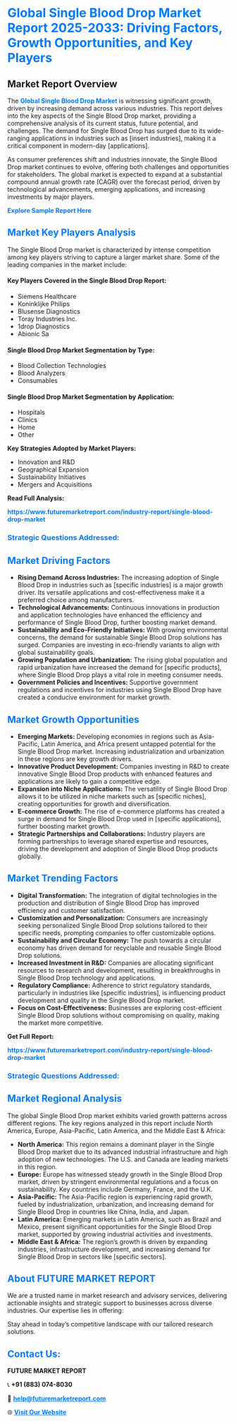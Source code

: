 <h1 style="color: #007BFF;">Global Single Blood Drop Market Report 2025-2033: Driving Factors, Growth Opportunities, and Key Players</h1>

<section id="overview">
<h2>Market Report Overview</h2>
<p>The <a href="https://www.futuremarketreport.com/industry-report/single-blood-drop-market" style="color: #007BFF; text-decoration: none;"><strong>Global Single Blood Drop Market</strong></a> is witnessing significant growth, driven by increasing demand across various industries. This report delves into the key aspects of the Single Blood Drop market, providing a comprehensive analysis of its current status, future potential, and challenges. The demand for Single Blood Drop has surged due to its wide-ranging applications in industries such as [insert industries], making it a critical component in modern-day [applications].</p>
<p>As consumer preferences shift and industries innovate, the Single Blood Drop market continues to evolve, offering both challenges and opportunities for stakeholders. The global market is expected to expand at a substantial compound annual growth rate (CAGR) over the forecast period, driven by technological advancements, emerging applications, and increasing investments by major players.</p>
</section>

<section id="overview">
<p><a href="https://www.futuremarketreport.com/request-sample/reportId=92926" style="color: #007BFF; text-decoration: none;"><strong>Explore Sample Report Here</strong></a></p>
</section>

<section id="key-players">
<h2 style="color: #007BFF;">Market Key Players Analysis</h2>
<p>The Single Blood Drop market is characterized by intense competition among key players striving to capture a larger market share. Some of the leading companies in the market include:</p>
<h4>Key Players Covered in the Single Blood Drop Report:</h4>
<ul><li>Siemens Healthcare</li><li>Koninklijke Philips</li><li>Blusense Diagnostics</li><li>Toray Industries Inc.</li><li>1drop Diagnostics</li><li>Abionic Sa</li></ul>
<h4>Single Blood Drop Market Segmentation by Type:</h4>
<ul><li>Blood Collection Technologies</li><li>Blood Analyzers</li><li>Consumables</li></ul>

<h4>Single Blood Drop Market Segmentation by Application:</h4>
<ul><li>Hospitals</li><li>Clinics</li><li>Home</li><li>Other</li></ul>
<p><strong>Key Strategies Adopted by Market Players:</strong></p>
<ul>
<li>Innovation and R&D</li>
<li>Geographical Expansion</li>
<li>Sustainability Initiatives</li>
<li>Mergers and Acquisitions</li>
</ul>
</section>

<section>
<p><strong>Read Full Analysis: </strong></p><a href="https://www.futuremarketreport.com/industry-report/single-blood-drop-market" style="color: #007BFF; text-decoration: none;"><strong>https://www.futuremarketreport.com/industry-report/single-blood-drop-market</strong></a>
<h3 style="color: #007BFF;">Strategic Questions Addressed:</h3>
</section>

<section id="driving-factors">
<h2 style="color: #007BFF;">Market Driving Factors</h2>
<ul>
<li><strong>Rising Demand Across Industries:</strong> The increasing adoption of Single Blood Drop in industries such as [specific industries] is a major growth driver. Its versatile applications and cost-effectiveness make it a preferred choice among manufacturers.</li>
<li><strong>Technological Advancements:</strong> Continuous innovations in production and application technologies have enhanced the efficiency and performance of Single Blood Drop, further boosting market demand.</li>
<li><strong>Sustainability and Eco-Friendly Initiatives:</strong> With growing environmental concerns, the demand for sustainable Single Blood Drop solutions has surged. Companies are investing in eco-friendly variants to align with global sustainability goals.</li>
<li><strong>Growing Population and Urbanization:</strong> The rising global population and rapid urbanization have increased the demand for [specific products], where Single Blood Drop plays a vital role in meeting consumer needs.</li>
<li><strong>Government Policies and Incentives:</strong> Supportive government regulations and incentives for industries using Single Blood Drop have created a conducive environment for market growth.</li>
</ul>
</section>

<section id="growth-opportunities">
<h2 style="color: #007BFF;">Market Growth Opportunities</h2>
<ul>
<li><strong>Emerging Markets:</strong> Developing economies in regions such as Asia-Pacific, Latin America, and Africa present untapped potential for the Single Blood Drop market. Increasing industrialization and urbanization in these regions are key growth drivers.</li>
<li><strong>Innovative Product Development:</strong> Companies investing in R&D to create innovative Single Blood Drop products with enhanced features and applications are likely to gain a competitive edge.</li>
<li><strong>Expansion into Niche Applications:</strong> The versatility of Single Blood Drop allows it to be utilized in niche markets such as [specific niches], creating opportunities for growth and diversification.</li>
<li><strong>E-commerce Growth:</strong> The rise of e-commerce platforms has created a surge in demand for Single Blood Drop used in [specific applications], further boosting market growth.</li>
<li><strong>Strategic Partnerships and Collaborations:</strong> Industry players are forming partnerships to leverage shared expertise and resources, driving the development and adoption of Single Blood Drop products globally.</li>
</ul>
</section>

<section id="trending-factors">
<h2 style="color: #007BFF;">Market Trending Factors</h2>
<ul>
<li><strong>Digital Transformation:</strong> The integration of digital technologies in the production and distribution of Single Blood Drop has improved efficiency and customer satisfaction.</li>
<li><strong>Customization and Personalization:</strong> Consumers are increasingly seeking personalized Single Blood Drop solutions tailored to their specific needs, prompting companies to offer customizable options.</li>
<li><strong>Sustainability and Circular Economy:</strong> The push towards a circular economy has driven demand for recyclable and reusable Single Blood Drop solutions.</li>
<li><strong>Increased Investment in R&D:</strong> Companies are allocating significant resources to research and development, resulting in breakthroughs in Single Blood Drop technology and applications.</li>
<li><strong>Regulatory Compliance:</strong> Adherence to strict regulatory standards, particularly in industries like [specific industries], is influencing product development and quality in the Single Blood Drop market.</li>
<li><strong>Focus on Cost-Effectiveness:</strong> Businesses are exploring cost-efficient Single Blood Drop solutions without compromising on quality, making the market more competitive.</li>
</ul>
</section>

<section>
<p><strong>Get Full Report: </strong></p><a href="https://www.futuremarketreport.com/industry-report/single-blood-drop-market" style="color: #007BFF; text-decoration: none;"><strong>https://www.futuremarketreport.com/industry-report/single-blood-drop-market</strong></a>
<h3 style="color: #007BFF;">Strategic Questions Addressed:</h3>
</section>


<section id="regional-analysis">
<h2 style="color: #007BFF;">Market Regional Analysis</h2>
<p>The global Single Blood Drop market exhibits varied growth patterns across different regions. The key regions analyzed in this report include North America, Europe, Asia-Pacific, Latin America, and the Middle East & Africa:</p>
<ul>
<li><strong>North America:</strong> This region remains a dominant player in the Single Blood Drop market due to its advanced industrial infrastructure and high adoption of new technologies. The U.S. and Canada are leading markets in this region.</li>
<li><strong>Europe:</strong> Europe has witnessed steady growth in the Single Blood Drop market, driven by stringent environmental regulations and a focus on sustainability. Key countries include Germany, France, and the U.K.</li>
<li><strong>Asia-Pacific:</strong> The Asia-Pacific region is experiencing rapid growth, fueled by industrialization, urbanization, and increasing demand for Single Blood Drop in countries like China, India, and Japan.</li>
<li><strong>Latin America:</strong> Emerging markets in Latin America, such as Brazil and Mexico, present significant opportunities for the Single Blood Drop market, supported by growing industrial activities and investments.</li>
<li><strong>Middle East & Africa:</strong> The region’s growth is driven by expanding industries, infrastructure development, and increasing demand for Single Blood Drop in sectors like [specific sectors].</li>
</ul>
</section>

<footer>
<h2 style="color: #007BFF;">About FUTURE MARKET REPORT</h2>
<p>We are a trusted name in market research and advisory services, delivering actionable insights and strategic support to businesses across diverse industries. Our expertise lies in offering:</p>

<p>Stay ahead in today’s competitive landscape with our tailored research solutions.</p>

<h2 style="color: #007BFF;">Contact Us:</h2>
<p><strong>FUTURE MARKET REPORT</strong></p>
<p>📞 <strong>+91 (883) 074-8030</strong></p>
<p>📧 <strong><a href="mailto:help@futuremarketreport.com" style="color: #007BFF;">help@futuremarketreport.com</a></strong></p>
<p>🌐 <strong><a href="https://www.futuremarketreport.com/" style="color: #007BFF;">Visit Our Website</a></strong></p>
</footer>